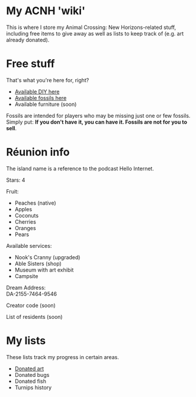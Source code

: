 # My ACNH 'wiki'
This is where I store my Animal Crossing: New Horizons-related stuff, including free items to give away as well as lists to keep track of (e.g. art already donated).

# Free stuff
That's what you're here for, right?
* <a href="available-diy.txt">Available DIY here</a>
* <a href="available-fossils.txt">Available fossils here</a>
* Available furniture (soon)

Fossils are intended for players who may be missing just one or few fossils. Simply put: **If you don't have it, you can have it. Fossils are not for you to sell**.

# Réunion info
The island name is a reference to the podcast Hello Internet.

Stars: 4

Fruit:
* Peaches (native)
* Apples
* Coconuts
* Cherries
* Oranges
* Pears

Available services:
* Nook's Cranny (upgraded)
* Able Sisters (shop)
* Museum with art exhibit
* Campsite

Dream Address:<br />
DA-2155-7464-9546

Creator code (soon)

List of residents (soon)

# My lists
These lists track my progress in certain areas.
* <a href="donated-art.txt">Donated art</a>
* Donated bugs
* Donated fish
* Turnips history
